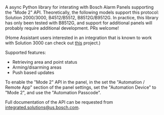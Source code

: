 A async Python library for interating with Bosch Alarm Panels supporting the "Mode 2" API.
Theoretically, the following models support this protocol: Solution 2000/3000, B4512/B5512, B8512G/B9512G. In practice, this library has only been tested with B8512G, and support for additional panels will probably require additional development. PRs welcome!

(Home Assistant users interested in an integration that is known to work with Solution 3000 can check out [this](https://github.com/sanjay900/solution3000-home-assistant) project.)

Supported features:
- Retrieving area and point status
- Arming/disarming areas
- Push based updates

To enable the "Mode 2" API in the panel, in the set the "Automation / Remote App" section of the panel settings, set the "Automation Device" to "Mode 2", and use the "Automation Passcode".

Full documentation of the API can be requested from
integrated.solutions@us.bosch.com.
